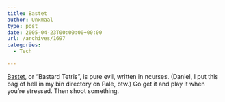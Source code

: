 ```yaml
---
title: Bastet
author: Unxmaal
type: post
date: 2005-04-23T00:00:00+00:00
url: /archives/1697
categories:
  - Tech

---
```

[Bastet][1], or &#8220;Bastard Tetris&#8221;, is pure evil, written in ncurses. (Daniel, I put this bag of hell in my bin directory on Pale, btw.) Go get it and play it when you&#8217;re stressed. Then shoot something.

 [1]: http://happypenguin.org/show?bastet